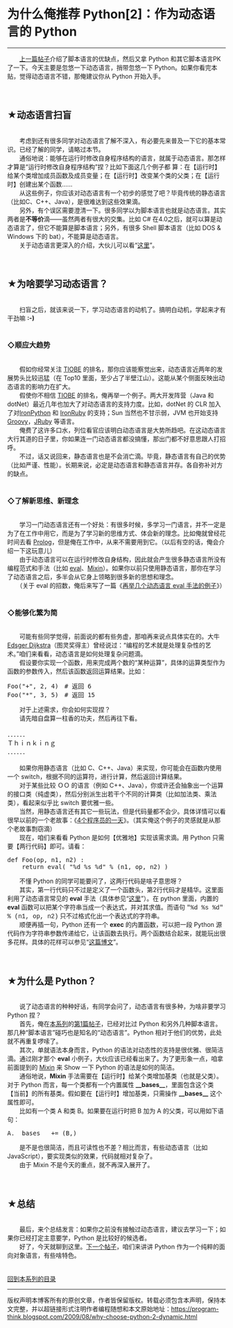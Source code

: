# 为什么俺推荐 Python[2]：作为动态语言的 Python 

-----

<div class="post-body entry-content">
　　<a href="../../2009/08/why-choose-python-1-script.md">上一篇帖子</a>介绍了脚本语言的优缺点，然后又拿 Python 和其它脚本语言PK了一下。今天主要是忽悠一下动态语言，捎带忽悠一下 Python。如果你看完本贴，觉得动态语言不错，那俺建议你从 Python 开始入手。<a name="more"></a><br/>
<br/>
<br/>
<h2>★动态语言扫盲</h2><br/>
　　考虑到还有很多同学对动态语言了解不深入，有必要先来普及一下它的基本常识。已经了解的同学，请略过本节。<br/>
　　通俗地说：能够在运行时修改自身程序结构的语言，就属于动态语言。那怎样才算是“运行时修改自身程序结构”捏？比如下面这几个例子都 算：在【运行时】给某个类增加成员函数及成员变量；在【运行时】改变某个类的父类；在【运行时】创建出某个函数......<br/>
　　从这些例子，你应该对动态语言有一个初步的感觉了吧？毕竟传统的静态语言（比如C、C++、Java），是很难达到这些效果滴。<br/>
　　另外，有个误区需要澄清一下。很多同学以为脚本语言也就是动态语言。其实两者是<b>不等价</b>滴——虽然两者有很大的交集。比如 C# 在4.0之后，就可以算是动态语言了，但它不能算是脚本语言；另外，有很多 Shell 脚本语言（比如 DOS &amp; Windows 下的 bat），不能算是动态语言。<br/>
　　关于动态语言更深入的介绍，大伙儿可以看“<a href="https://en.wikipedia.org/wiki/Dynamic_programming_language" rel="nofollow" target="_blank">这里</a>”。<br/>
<br/>
<br/>
<h2>★为啥要学习动态语言？</h2><br/>
　　扫盲之后，就该来说一下，学习动态语言的动机了。搞明白动机，学起来才有干劲嘛 <b>:-)</b><br/>
<br/>
<h3>◇顺应大趋势</h3><br/>
　　假如你经常关注 <a href="http://www.tiobe.com/content/paperinfo/tpci/" rel="nofollow" target="_blank">TIOBE</a> 的排名，那你应该能察觉出来，动态语言近两年的发展势头比较迅猛（在 Top10 里面，至少占了半壁江山）。这能从某个侧面反映出动态语言的影响力在扩大。<br/>
　　假使你不相信 <a href="http://www.tiobe.com/content/paperinfo/tpci/" rel="nofollow" target="_blank">TIOBE</a> 的排名，俺再举一个例子。两大开发阵营（Java 和 dotNet）最近几年也加大了对动态语言的支持力度。比如，dotNet 的 CLR 加入了对<a href="https://en.wikipedia.org/wiki/IronPython" rel="nofollow" target="_blank">IronPython</a> 和 <a href="https://en.wikipedia.org/wiki/IronRuby" rel="nofollow" target="_blank">IronRuby</a> 的支持；Sun 当然也不甘示弱，JVM 也开始支持 <a href="https://en.wikipedia.org/wiki/Groovy_%28programming_language%29" rel="nofollow" target="_blank">Groovy</a>，<a href="https://en.wikipedia.org/wiki/JRuby" rel="nofollow" target="_blank">JRuby</a> 等语言。<br/>
　　俺费了这许多口水，列位看官应该明白动态语言是大势所趋吧。在这动态语言大行其道的日子里，你如果连一门动态语言都没搞懂，那出门都不好意思跟人打招呼。<br/>
　　不过，话又说回来，静态语言也是不会消亡滴。毕竟，静态语言有自己的优势（比如严谨、性能）。长期来说，必定是动态语言和静态语言并存。各自弥补对方的缺点。<br/>
<br/>
<h3>◇了解新思维、新理念</h3><br/>
　　学习一门动态语言还有一个好处：有很多时候，多学习一门语言，并不一定是为了在工作中用它，而是为了学习新的思维方式、体会新的理念。比如俺就曾经花时间去看 <a href="https://en.wikipedia.org/wiki/Prolog" rel="nofollow" target="_blank">Prolog</a>，但是俺在工作中，从来不需要用到它。（以后有空的话，俺会介绍一下这玩意儿）<br/>
　　由于动态语言可以在运行时修改自身结构，因此就会产生很多静态语言所没有编程范式和手法（比如 <a href="https://en.wikipedia.org/wiki/Eval" rel="nofollow" target="_blank">eval</a>、<a href="https://en.wikipedia.org/wiki/Mixin" rel="nofollow" target="_blank">Mixin</a>）。如果你以前只使用静态语言，那你在学习了动态语言之后，多半会从它身上领略到很多新的思想和理念。<br/>
　　（关于 eval 的招数，俺后来写了一篇《<a href="../../2009/08/examples-of-eval.md">再举几个动态语言 eval 手法的例子</a>》）<br/>
<br/>
<h3>◇能够化繁为简</h3><br/>
　　可能有些同学觉得，前面说的都有些务虚，那咱再来说点具体实在的。大牛 <a href="https://en.wikipedia.org/wiki/Edsger_W._Dijkstra" rel="nofollow" target="_blank">Edsger Dijkstra</a>（图灵奖得主）曾经说过：<q>编程的艺术就是处理复杂性的艺术。</q>咱们来看看，动态语言是如何处理复杂问题滴。<br/>
　　假设要你实现一个函数，用来完成两个数的“某种运算”，具体的运算类型作为函数的参数传入，然后该函数返回运算结果。比如：<br/>
<div class="source"><pre><span></span><span class="n">Foo</span><span class="p">(</span><span class="s2">"+"</span><span class="p">,</span> <span class="mi">2</span><span class="p">,</span> <span class="mi">4</span><span class="p">)</span><span class="err">　</span><span class="c1"># 返回 6</span>
<span class="n">Foo</span><span class="p">(</span><span class="s2">"*"</span><span class="p">,</span> <span class="mi">3</span><span class="p">,</span> <span class="mi">5</span><span class="p">)</span><span class="err">　</span><span class="c1"># 返回 15</span>
</pre></div>　　对于上述需求，你会如何实现捏？<br/>
　　请先暗自盘算一柱香的功夫，然后再往下看。<br/>
<br/>
．．．．．．<br/>
Ｔｈｉｎｋｉｎｇ<br/>
．．．．．．<br/>
<br/>
　　如果你用静态语言（比如 C、C++、Java）来实现，你可能会在函数内使用一个 switch，根据不同的运算符，进行计算，然后返回计算结果。<br/>
　　对于某些比较 ＯＯ 的语言（例如 C++、Java），你或许还会抽象出一个运算的接口类（纯虚类），然后分别派生出若干个不同的计算类（比如加法类、乘法类），看起来似乎比 switch 要优雅一些。<br/>
　　当然，用静态语言还有其它一些玩法，但是代码量都不会少。具体详情可以看很早以前的一个老故事：《<a href="http://www.cnblogs.com/linkcd/archive/2005/07/19/196087.html" rel="nofollow" target="_blank">4个程序员的一天</a>》。（其实俺这个例子的灵感就是从那个老故事剽窃滴）<br/>
　　现在，咱们来看看 Python 是如何【优雅地】实现该需求滴。用 Python 只需要【两行代码】即可。请看：<br/>
<div class="source"><pre><span></span><span class="k">def</span> <span class="nf">Foo</span><span class="p">(</span><span class="n">op</span><span class="p">,</span> <span class="n">n1</span><span class="p">,</span> <span class="n">n2</span><span class="p">)</span> <span class="p">:</span>
    <span class="k">return</span> <span class="nb">eval</span><span class="p">(</span> <span class="s2">"</span><span class="si">%d</span><span class="s2"> </span><span class="si">%s</span><span class="s2"> </span><span class="si">%d</span><span class="s2">"</span> <span class="o">%</span> <span class="p">(</span><span class="n">n1</span><span class="p">,</span> <span class="n">op</span><span class="p">,</span> <span class="n">n2</span><span class="p">)</span> <span class="p">)</span>
</pre></div>　　不懂 Python 的同学可能要问了，这两行代码是啥子意思呀？<br/>
　　其实，第一行代码只不过是定义了一个函数头，第2行代码才是精华。这里面利用了动态语言常见的 <b>eval</b> 手法（具体参见“<a href="https://en.wikipedia.org/wiki/Eval" rel="nofollow" target="_blank">这里</a>”）。在 python 里面，内置的 <b>eval</b> 函数可以把某个字符串当成一个表达式，并对其求值。而语句 <span style="font-family:Courier,monospace;">"%d %s %d" % (n1, op, n2)</span> 只不过格式化出一个表达式的字符串。<br/>
　　顺便再插一句，Python 还有一个 <b>exec</b> 的内置函数，可以把一段 Python 源代码作为字符串参数传递给它，让该函数去执行。两个函数结合起来，就能玩出很多花样。具体的花样可以参见“<a href="../../2009/08/examples-of-eval.md">这篇博文</a>”。<br/>
<br/>
<br/>
<h2>★为什么是 Python？</h2><br/>
　　说了动态语言的种种好话，有同学会问了，动态语言有很多种，为啥非要学习 Python 捏？<br/>
　　首先，俺在<a href="../../2009/08/why-choose-python-0-overview.md">本系列</a>的<a href="../../2009/08/why-choose-python-1-script.md" target="_blank">第1篇帖子</a>，已经对比过 Python 和另外几种脚本语言。那几种“脚本语言”碰巧也是知名的“动态语言”。Python 相对于他们的优势，此处就不再重复啰嗦了。<br/>
　　其次，单就语法本身而言，Python 的语法对动态性的支持是很优雅、很简洁滴。通过刚才那个 <b>eval</b> 小例子，大伙应该已经看出来了。为了更形象一点，咱拿前面提到的 <a href="https://en.wikipedia.org/wiki/Mixin" rel="nofollow" target="_blank">Mixin</a> 来 Show 一下 Python 的语法是如何的简洁。<br/>
　　通俗地说，<b>Mixin</b> 手法需要在【运行时】给某个类增加基类（也就是父类）。对于 Python 而言，每一个类都有一个内置属性 <b>__bases__</b>，里面包含这个类【当前】的所有基类。假如要在【运行时】增加基类，只需操作 <b>__bases__</b> 这个属性即可。<br/>
　　比如有一个类 A 和类 B。如果要在运行时把 B 加为 A 的父类，可以用如下语句：<br/>
<div class="source"><pre><span></span><span class="n">A</span><span class="o">.</span><span class="n">__bases__</span> <span class="o">+=</span> <span class="p">(</span><span class="n">B</span><span class="p">,)</span>
</pre></div>　　是不是也很简洁，而且可读性也不差？相比而言，有些动态语言（比如 JavaScript），要实现类似的效果，代码就相对复杂了。<br/>
　　由于 Mixin 不是今天的重点，就不再深入展开了。<br/>
<br/>
<br/>
<h2>★总结</h2><br/>
　　最后，来个总结发言：如果你之前没有接触过动态语言，建议去学习一下；如果你已经打定主意要学，Python 是比较好的候选者。<br/>
　　好了，今天就聊到这里。<a href="../../2010/08/why-choose-python-3-oop.md">下一个帖子</a>，咱们来讲讲 Python 作为一个纯粹的面向对象语言，有些啥特色。<br/>
<br/>
<br/>
<a href="../../2009/08/why-choose-python-0-overview.md#index">回到本系列的目录</a>
</div>


------------------------------------------------

版权声明本博客所有的原创文章，作者皆保留版权。转载必须包含本声明，保持本文完整，并以超链接形式注明作者编程随想和本文原始地址：https://program-think.blogspot.com/2009/08/why-choose-python-2-dynamic.html
